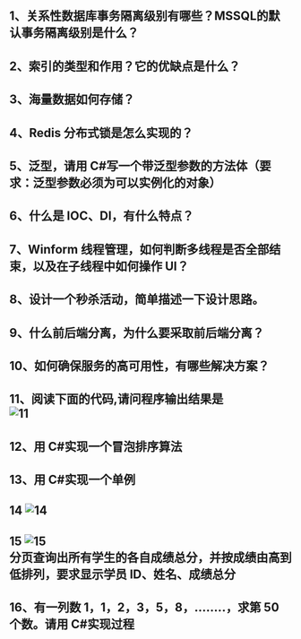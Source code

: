 ## 1、关系性数据库事务隔离级别有哪些？MSSQL的默认事务隔离级别是什么？
## 2、索引的类型和作用？它的优缺点是什么？
## 3、海量数据如何存储？
## 4、Redis 分布式锁是怎么实现的？
## 5、泛型，请用 C#写一个带泛型参数的方法体（要求：泛型参数必须为可以实例化的对象）
## 6、什么是 IOC、DI，有什么特点？
## 7、Winform 线程管理，如何判断多线程是否全部结束，以及在子线程中如何操作 UI？
## 8、设计一个秒杀活动，简单描述一下设计思路。
## 9、什么前后端分离，为什么要采取前后端分离？
## 10、如何确保服务的高可用性，有哪些解决方案？
## 11、阅读下面的代码,请问程序输出结果是 </br> ![11](http://innomind-zj.smartbx.top/dbb11.png)

## 12、用 C#实现一个冒泡排序算法
## 13、用 C#实现一个单例
## 14 ![14](http://innomind-zj.smartbx.top/dbb14.png)
## 15 ![15](http://innomind-zj.smartbx.top/dbb15.png) </br>分页查询出所有学生的各自成绩总分，并按成绩由高到低排列，要求显示学员 ID、姓名、成绩总分
## 16、有一列数 1，1，2，3，5，8，........，求第 50 个数。请用 C#实现过程

